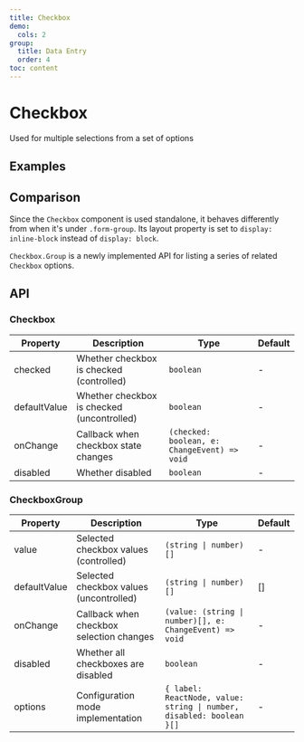 ```yaml
---
title: Checkbox
demo:
  cols: 2
group:
  title: Data Entry
  order: 4
toc: content
---
```


# Checkbox

Used for multiple selections from a set of options

## Examples

<code src="./demos/CheckboxBase.tsx" title="Basic Usage" description="Basic usage"></code>
<code src="./demos/CheckboxDisabled.tsx" title="Disabled" description="Disable checkbox"></code>
<code src="./demos/CheckboxControlled.tsx" title="Controlled" description="Use `checked` and `onChange` for controlled mode"></code>
<code src="./demos/CheckboxGroupBase.tsx" title="Group" description="Use `Checkbox.Group` to render a series of `Checkbox`es"></code>
<code src="./demos/CheckboxGroupControlled.tsx" title="Group Controlled" description="Use `value` and `onChange` for controlled mode"></code>
<code src="./demos/CheckboxGroupConfig.tsx" title="Group Configuration" description="Use `options` for configuration"></code>

## Comparison

Since the `Checkbox` component is used standalone, it behaves differently from when it's under `.form-group`. Its layout property is set to `display: inline-block` instead of `display: block`.

`Checkbox.Group` is a newly implemented API for listing a series of related `Checkbox` options.

## API

### Checkbox

| Property     | Description                                | Type                                         | Default |
| ------------ | ------------------------------------------ | -------------------------------------------- | ------- |
| checked      | Whether checkbox is checked (controlled)   | `boolean`                                    | -       |
| defaultValue | Whether checkbox is checked (uncontrolled) | `boolean`                                    | -       |
| onChange     | Callback when checkbox state changes       | `(checked: boolean, e: ChangeEvent) => void` | -       |
| disabled     | Whether disabled                           | `boolean`                                    | -       |

### CheckboxGroup

| Property     | Description                              | Type                                                                 | Default |
| ------------ | ---------------------------------------- | -------------------------------------------------------------------- | ------- |
| value        | Selected checkbox values (controlled)    | `(string \| number)[]`                                               | -       |
| defaultValue | Selected checkbox values (uncontrolled)  | `(string \| number)[]`                                               | []      |
| onChange     | Callback when checkbox selection changes | `(value: (string \| number)[], e: ChangeEvent) => void`              | -       |
| disabled     | Whether all checkboxes are disabled      | `boolean`                                                            | -       |
| options      | Configuration mode implementation        | `{ label: ReactNode, value: string \| number, disabled: boolean }[]` | -       |

